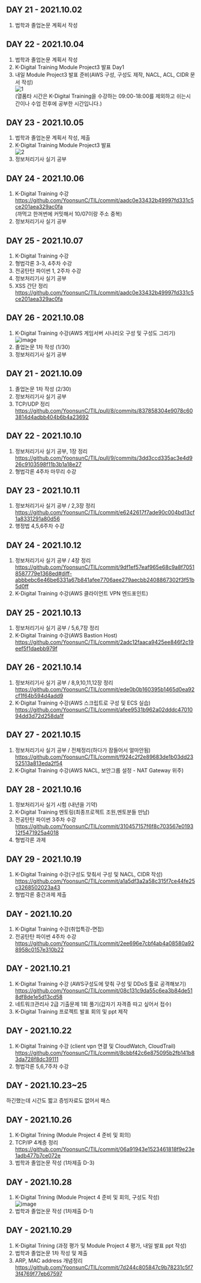 ## DAY 21 - 2021.10.02  
1. 법학과 졸업논문 계획서 작성  
## DAY 22 - 2021.10.04  
1. 법학과 졸업논문 계획서 작성  
2. K-Digital Training Module Project3 발표 Day1  
3. 내일 Module Project3 발표 준비(AWS 구성, 구성도 제작, NACL, ACL, CIDR 문서 작성)  
![1](https://user-images.githubusercontent.com/87630630/136425357-a639bdcc-4834-4f5f-9ef1-c1bdec69280b.png)  
(열품타 시간은 K-Digital Training을 수강하는 09:00-18:00를 제외하고 쉬는시간이나 수업 전후에 공부한 시간입니다.)
## DAY 23 - 2021.10.05  
1. 법학과 졸업논문 계획서 작성, 제출  
2. K-Digital Training Module Project3 발표  
![2](https://user-images.githubusercontent.com/87630630/136424666-4434d097-a66f-473c-a91e-340c70d6464d.png)  
3. 정보처리기사 실기 공부    
## DAY 24 - 2021.10.06  
1. K-Digital Training 수강  
https://github.com/YoonsunC/TIL/commit/aadc0e33432b49997fd331c5ce201aea329ac0fa  
(까먹고 한꺼번에 커밋해서 10/07이랑 주소 중복)
2. 정보처리기사 실기 공부
## DAY 25 - 2021.10.07  
1. K-Digital Training 수강  
2. 형법각론 3-3, 4주차 수강  
3. 전공탄탄 파이썬 1, 2주차 수강  
4. 정보처리기사 실기 공부  
5. XSS 간단 정리  
https://github.com/YoonsunC/TIL/commit/aadc0e33432b49997fd331c5ce201aea329ac0fa  
## DAY 26 - 2021.10.08  
1. K-Digital Training 수강(AWS 게임서버 시나리오 구성 및 구성도 그리기)  
![image](https://blog.kakaocdn.net/dn/bU3y4s/btrhddvKBZb/Ama7lMHOdiXSgH5CL5BdC1/img.png)  
2. 졸업논문 1차 작성 (1/30)  
3. 정보처리기사 실기 공부  
## DAY 21 - 2021.10.09  
1. 졸업논문 1차 작성 (2/30)  
2. 정보처리기사 실기 공부  
3. TCP/UDP 정리  
https://github.com/YoonsunC/TIL/pull/8/commits/837858304e9078c603814d4adbb404b6b4a23692  
## DAY 22 - 2021.10.10  
1. 정보처리기사 실기 공부, 1장 정리  
https://github.com/YoonsunC/TIL/pull/9/commits/3dd3ccd335ac3e4d926c9103598f11b3b1a18e27  
2. 형법각론 4주차 마무리 수강  
## DAY 23 - 2021.10.11  
1. 정보처리기사 실기 공부 / 2,3장 정리  
https://github.com/YoonsunC/TIL/commit/e6242617f7ade90c004bd13cf1a8331291a80d56  
3. 행정법 4,5,6주차 수강  
## DAY 24 - 2021.10.12  
1. 정보처리기사 실기 공부 / 4장 정리  
https://github.com/YoonsunC/TIL/commit/9df1ef57eaf965e68c9a8f70518587779e1368ed#diff-abbbebc6e46be6331a67b841afee7706aee279aecbb2408867302f3f51b5d0ff  
2. K-Digital Training 수강(AWS 클라이언트 VPN 엔드포인트)  
## DAY 25 - 2021.10.13  
1. 정보처리기사 실기 공부 / 5,6,7장 정리  
2. K-Digital Training 수강(AWS Bastion Host)  
https://github.com/YoonsunC/TIL/commit/2adc12faaca9425ee846f2c19eef5f1daebb979f  
## DAY 26 - 2021.10.14  
1. 정보처리기사 실기 공부 / 8,9,10,11,12장 정리  
https://github.com/YoonsunC/TIL/commit/ede0b0b160395b1465d0ea92cf1f64b594d4add9  
2. K-Digital Training 수강(AWS 스크립트로 구성 및 ECS 실습)  
https://github.com/YoonsunC/TIL/commit/afee9531b962a02dddc4701094dd3d72d258da1f  
## DAY 27 - 2021.10.15  
1. 정보처리기사 실기 공부 / 전체정리(하다가 잠들어서 얼마안됨)  
  https://github.com/YoonsunC/TIL/commit/f924c2f2e89683de1b03dd2352513a813eda2f54
2. K-Digital Training 수강(AWS NACL, 보안그룹 설정 - NAT Gateway 위주)  
## DAY 28 - 2021.10.16  
1. 정보처리기사 실기 시험 (내년을 기약)  
2. K-Digital Training 멘토링(최종프로젝트 조원,멘토분들 만남)  
3. 전공탄탄 파이썬 3주차 수강  
https://github.com/YoonsunC/TIL/commit/310457157f6f8c703567e019312f5471925a4018  
4. 형법각론 과제  
## DAY 29 - 2021.10.19  
1. K-Digital Training 수강(구성도 맞춰서 구성 및 NACL, CIDR 작성)  
https://github.com/YoonsunC/TIL/commit/a1a5df3a2a58c315f7ce44fe25c3268502023a43  
2. 형법각론 중간과제 제출  
## DAY  - 2021.10.20  
1. K-Digital Training 수강(취업특강-면접)  
2. 전공탄탄 파이썬 4주차 수강  
https://github.com/YoonsunC/TIL/commit/2ee696e7cbf4ab4a08580a928958c0157e310b22  
## DAY - 2021.10.21  
1. K-Digital Training 수강 (AWS구성도에 맞춰 구성 및 DDoS 툴로 공격해보기)  
https://github.com/YoonsunC/TIL/commit/08c131c9da55c6ea3b84de518df8de1e5d13cd58  
2. 네트워크관리사 2급 기출문제 1회 풀기(갑자기 자격증 따고 싶어서 접수)  
3. K-Digital Training 프로젝트 발표 회의 및 ppt 제작  
## DAY - 2021.10.22  
1. K-Digital Training 수강 (client vpn 연결 및 CloudWatch, CloudTrail)  
https://github.com/YoonsunC/TIL/commit/8cbbf42c6e875095b2fb141b83da728f8dc39111  
2. 형법각론 5,6,7주차 수강  
## DAY - 2021.10.23~25  
하긴했는데 시간도 짧고 증빙자료도 없어서 패스  
## DAY - 2021.10.26  
1. K-Digital Trining (Module Project 4 준비 및 회의)  
2. TCP/IP 4계층 정리  
https://github.com/YoonsunC/TIL/commit/06a91943e1523461818f9e23e1adb477b7ce072e  
3. 법학과 졸업논문 작성 (1차제출 D-3)  
## DAY - 2021.10.28  
1. K-Digital Trining (Module Project 4 준비 및 회의, 구성도 작성)  
![image](https://user-images.githubusercontent.com/87630630/139280014-281158e4-2958-444a-8373-fc77f56bfe72.png)  
2. 법학과 졸업논문 작성 (1차제출 D-1)  
## DAY - 2021.10.29  
1. K-Digital Trining (과정 평가 및 Module Project 4 평가, 내일 발표 ppt 작성)  
2. 법학과 졸업논문 1차 작성 및 제출  
3. ARP, MAC address 개념정리  
https://github.com/YoonsunC/TIL/commit/7d244c805847c9b78231c5f73f4769f77eb67597  